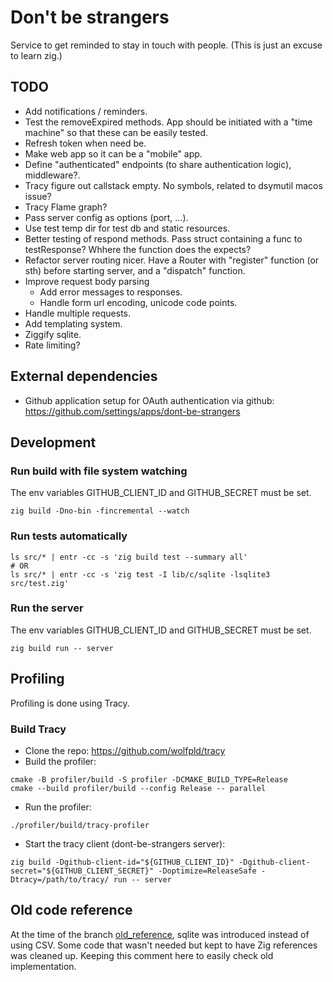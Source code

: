 # Don't be strangers

Service to get reminded to stay in touch with people.
(This is just an excuse to learn zig.)

## TODO
- Add notifications / reminders.
- Test the removeExpired methods. App should be initiated with a "time machine" so that these can be easily tested.
- Refresh token when need be.
- Make web app so it can be a "mobile" app.
- Define "authenticated" endpoints (to share authentication logic), middleware?.
- Tracy figure out callstack empty. No symbols, related to dsymutil macos issue?
- Tracy Flame graph?
- Pass server config as options (port, ...).
- Use test temp dir for test db and static resources.
- Better testing of respond methods. Pass struct containing a func to testResponse? Whhere the function does the expects?
- Refactor server routing nicer. Have a Router with "register" function (or sth) before starting server, and a "dispatch" function.
- Improve request body parsing
  - Add error messages to responses.
  - Handle form url encoding, unicode code points.
- Handle multiple requests.
- Add templating system.
- Ziggify sqlite.
- Rate limiting?

## External dependencies
- Github application setup for OAuth authentication via github: https://github.com/settings/apps/dont-be-strangers

## Development
### Run build with file system watching
The env variables GITHUB_CLIENT_ID and GITHUB_SECRET must be set.
```
zig build -Dno-bin -fincremental --watch
```

### Run tests automatically
```shell
ls src/* | entr -cc -s 'zig build test --summary all'
# OR
ls src/* | entr -cc -s 'zig test -I lib/c/sqlite -lsqlite3 src/test.zig'
```

### Run the server
The env variables GITHUB_CLIENT_ID and GITHUB_SECRET must be set.
```shell
zig build run -- server
```

## Profiling
Profiling is done using Tracy.

### Build Tracy
- Clone the repo: https://github.com/wolfpld/tracy
- Build the profiler:
```shell
cmake -B profiler/build -S profiler -DCMAKE_BUILD_TYPE=Release
cmake --build profiler/build --config Release -- parallel
```
- Run the profiler:
```shell
./profiler/build/tracy-profiler
```
- Start the tracy client (dont-be-strangers server):
```shell
zig build -Dgithub-client-id="${GITHUB_CLIENT_ID}" -Dgithub-client-secret="${GITHUB_CLIENT_SECRET}" -Doptimize=ReleaseSafe -Dtracy=/path/to/tracy/ run -- server
```

## Old code reference
At the time of the branch [old_reference](https://github.com/nathanlc/dont-be-strangers/tree/old_reference), sqlite was introduced instead of using CSV. Some code that wasn't needed but kept to have Zig references was cleaned up. Keeping this comment here to easily check old implementation.
